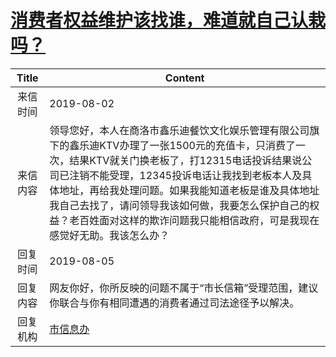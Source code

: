 # <a href="http://www.shangluo.gov.cn/zmhd/ldxxxx.jsp?urltype=leadermail.LeaderMailContentUrl&wbtreeid=1112&leadermailid=5386">消费者权益维护该找谁，难道就自己认栽吗？</a>
| Title |                                                                                                    Content                                                                                                    |
|:-----:|---------------------------------------------------------------------------------------------------------------------------------------------------------------------------------------------------------------|
| 来信时间  | 2019-08-02                                                                                                                                                                                                    |
| 来信内容  | 领导您好，本人在商洛市鑫乐迪餐饮文化娱乐管理有限公司旗下的鑫乐迪KTV办理了一张1500元的充值卡，只消费了一次，结果KTV就关门换老板了，打12315电话投诉结果说公司已注销不能受理，12345投诉电话让我找到老板本人及具体地址，再给我处理问题。如果我能知道老板是谁及具体地址我自己去找了，请问领导我该如何做，我要怎么保护自己的权益？老百姓面对这样的欺诈问题我只能相信政府，可是我现在感觉好无助。我该怎么办？ |
| 回复时间  | 2019-08-05                                                                                                                                                                                                    |
| 回复内容  | 网友你好，你所反映的问题不属于“市长信箱”受理范围，建议你联合与你有相同遭遇的消费者通过司法途径予以解决。                                                                                                                                                         |
| 回复机构  | <a href="../../category/agencies/市信息办.md">市信息办</a>                                                                                                                                                            |
